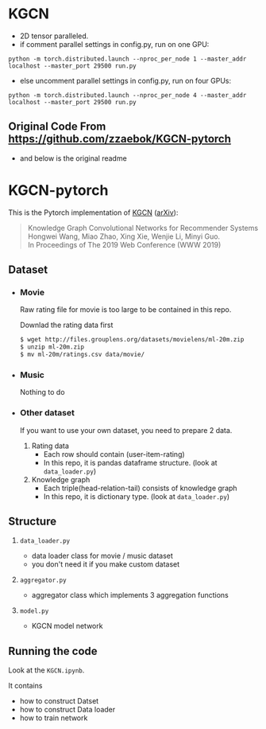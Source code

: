 
# KGCN
- 2D tensor paralleled.
- if comment parallel settings in config.py, run on one GPU:   
```
python -m torch.distributed.launch --nproc_per_node 1 --master_addr localhost --master_port 29500 run.py
```
- else uncomment parallel settings in config.py, run on four GPUs:  
```
python -m torch.distributed.launch --nproc_per_node 4 --master_addr localhost --master_port 29500 run.py
```
## Original Code From https://github.com/zzaebok/KGCN-pytorch 
- and below is the original readme
# KGCN-pytorch

This is the Pytorch implementation of [KGCN](https://dl.acm.org/citation.cfm?id=3313417) ([arXiv](https://arxiv.org/abs/1904.12575)):

> Knowledge Graph Convolutional Networks for Recommender Systems  
Hongwei Wang, Miao Zhao, Xing Xie, Wenjie Li, Minyi Guo.  
In Proceedings of The 2019 Web Conference (WWW 2019)

## Dataset

- ### Movie

    Raw rating file for movie is too large to be contained in this repo.

    Downlad the rating data first
    ```bash
    $ wget http://files.grouplens.org/datasets/movielens/ml-20m.zip
    $ unzip ml-20m.zip
    $ mv ml-20m/ratings.csv data/movie/
    ```

- ### Music

    Nothing to do

- ### Other dataset

    If you want to use your own dataset, you need to prepare 2 data.

    1. Rating data
        - Each row should contain (user-item-rating)
        - In this repo, it is pandas dataframe structure. (look at `data_loader.py`)
    2. Knowledge graph
        - Each triple(head-relation-tail) consists of knowledge graph
        - In this repo, it is dictionary type. (look at `data_loader.py`)

## Structure
1.  `data_loader.py`
    - data loader class for movie / music dataset
    - you don't need it if you make custom dataset

2. `aggregator.py`
    - aggregator class which implements 3 aggregation functions

3. `model.py`
    - KGCN model network

## Running the code

Look at the `KGCN.ipynb`.

It contains
- how to construct Datset
- how to construct Data loader
- how to train network